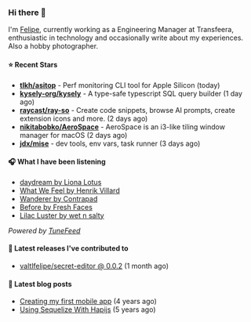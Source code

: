 ### Hi there 👋

I'm [Felipe](https://felipevm.com), currently working as a Engineering Manager at Transfeera, enthusiastic in technology and occasionally write about my experiences. Also a hobby photographer.

#### ⭐ Recent Stars
- **[tlkh/asitop](https://github.com/tlkh/asitop)** - Perf monitoring CLI tool for Apple Silicon (today)
- **[kysely-org/kysely](https://github.com/kysely-org/kysely)** - A type-safe typescript SQL query builder (1 day ago)
- **[raycast/ray-so](https://github.com/raycast/ray-so)** - Create code snippets, browse AI prompts, create extension icons and more. (2 days ago)
- **[nikitabobko/AeroSpace](https://github.com/nikitabobko/AeroSpace)** - AeroSpace is an i3-like tiling window manager for macOS (2 days ago)
- **[jdx/mise](https://github.com/jdx/mise)** - dev tools, env vars, task runner (3 days ago)

#### 🎧 What I have been listening
- [daydream by Liona Lotus](https://open.spotify.com/track/57XuroWBY0xlYqTEOArRyO)
- [What We Feel by Henrik Villard](https://open.spotify.com/track/6hAskKId0Hh1WZV5TjYvZo)
- [Wanderer by Contrapad](https://open.spotify.com/track/094OMEwMng6XcwsSMFUKWi)
- [Before by Fresh Faces](https://open.spotify.com/track/4jnryVYgyBPM6yxZQLFzJT)
- [Lilac Luster by wet n salty](https://open.spotify.com/track/5CBIJIcjgIhkzyIMWVXSeh)

_Powered by [TuneFeed](https://tunefeed.app?ref=valtlfelipe-gh-profile)_ 

#### 🚀 Latest releases I've contributed to


- [valtlfelipe/secret-editor @ 0.0.2](https://github.com/valtlfelipe/secret-editor/releases/tag/0.0.2) (1 month ago)

#### 📄 Latest blog posts
- [Creating my first mobile app](https://felipevm.com/posts/creating-my-first-mobile-app/) (4 years ago)
- [Using Sequelize With Hapijs](https://felipevm.com/posts/using-sequelize-with-hapijs/) (5 years ago)
